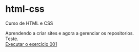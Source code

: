 # html-css
 Curso de HTML e CSS

Aprendendo a criar sites e agora a gerenciar os repositorios. <br>
Teste. <br>
<a href="https://rafaela-freitas.github.io/html-css/exercicios/001/indesx.html"> Executar o exercício 001 </a>